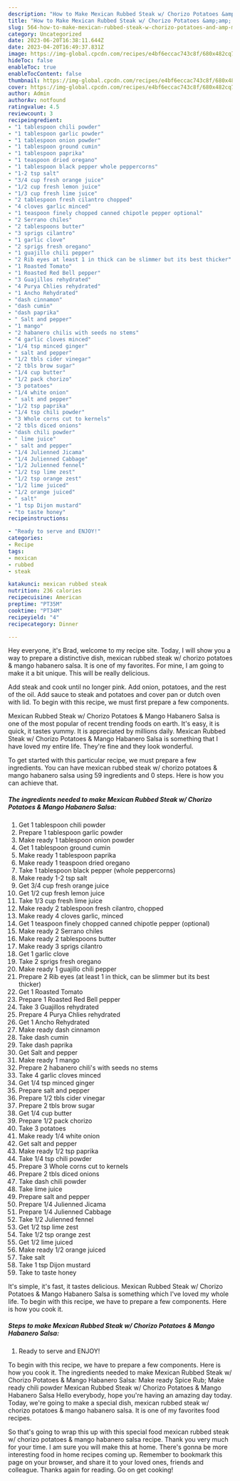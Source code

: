 ```yaml
---
description: "How to Make Mexican Rubbed Steak w/ Chorizo Potatoes &amp;amp; Mango Habanero Salsa yang Delicious"
title: "How to Make Mexican Rubbed Steak w/ Chorizo Potatoes &amp;amp; Mango Habanero Salsa yang Delicious"
slug: 564-how-to-make-mexican-rubbed-steak-w-chorizo-potatoes-and-amp-mango-habanero-salsa-yang-delicious
category: Uncategorized
date: 2023-06-20T16:38:11.644Z
date: 2023-04-20T16:49:37.831Z
image: https://img-global.cpcdn.com/recipes/e4bf6eccac743c8f/680x482cq70/mexican-rubbed-steak-w-chorizo-potatoes-mango-habanero-salsa-recipe-main-photo.jpg
hideToc: false
enableToc: true
enableTocContent: false
thumbnail: https://img-global.cpcdn.com/recipes/e4bf6eccac743c8f/680x482cq70/mexican-rubbed-steak-w-chorizo-potatoes-mango-habanero-salsa-recipe-main-photo.jpg
cover: https://img-global.cpcdn.com/recipes/e4bf6eccac743c8f/680x482cq70/mexican-rubbed-steak-w-chorizo-potatoes-mango-habanero-salsa-recipe-main-photo.jpg
author: Admin
authorAv: notfound
ratingvalue: 4.5
reviewcount: 3
recipeingredient:
- "1 tablespoon chili powder"
- "1 tablespoon garlic powder"
- "1 tablespoon onion powder"
- "1 tablespoon ground cumin"
- "1 tablespoon paprika"
- "1 teaspoon dried oregano"
- "1 tablespoon black pepper whole peppercorns"
- "1-2 tsp salt"
- "3/4 cup fresh orange juice"
- "1/2 cup fresh lemon juice"
- "1/3 cup fresh lime juice"
- "2 tablespoon fresh cilantro chopped"
- "4 cloves garlic minced"
- "1 teaspoon finely chopped canned chipotle pepper optional"
- "2 Serrano chiles"
- "2 tablespoons butter"
- "3 sprigs cilantro"
- "1 garlic clove"
- "2 sprigs fresh oregano"
- "1 guajillo chili pepper"
- "2 Rib eyes at least 1 in thick can be slimmer but its best thicker"
- "1 Roasted Tomato"
- "1 Roasted Red Bell pepper"
- "3 Guajillos rehydrated"
- "4 Purya Chlies rehydrated"
- "1 Ancho Rehydrated"
- "dash cinnamon"
- "dash cumin"
- "dash paprika"
- " Salt and pepper"
- "1 mango"
- "2 habanero chilis with seeds no stems"
- "4 garlic cloves minced"
- "1/4 tsp minced ginger"
- " salt and pepper"
- "1/2 tbls cider vinegar"
- "2 tbls brow sugar"
- "1/4 cup butter"
- "1/2 pack chorizo"
- "3 potatoes"
- "1/4 white onion"
- " salt and pepper"
- "1/2 tsp paprika"
- "1/4 tsp chili powder"
- "3 Whole corns cut to kernels"
- "2 tbls diced onions"
- "dash chili powder"
- " lime juice"
- " salt and pepper"
- "1/4 Julienned Jicama"
- "1/4 Julienned Cabbage"
- "1/2 Julienned fennel"
- "1/2 tsp lime zest"
- "1/2 tsp orange zest"
- "1/2 lime juiced"
- "1/2 orange juiced"
- " salt"
- "1 tsp Dijon mustard"
- "to taste honey"
recipeinstructions:

- "Ready to serve and ENJOY!"
categories:
- Recipe
tags:
- mexican
- rubbed
- steak

katakunci: mexican rubbed steak 
nutrition: 236 calories
recipecuisine: American
preptime: "PT35M"
cooktime: "PT34M"
recipeyield: "4"
recipecategory: Dinner

---
```



Hey everyone, it's Brad, welcome to my recipe site. Today, I will show you a way to prepare a distinctive dish, mexican rubbed steak w/ chorizo potatoes &amp; mango habanero salsa. It is one of my favorites. For mine, I am going to make it a bit unique. This will be really delicious.

Add steak and cook until no longer pink. Add onion, potatoes, and the rest of the oil. Add sauce to steak and potatoes and cover pan or dutch oven with lid. To begin with this recipe, we must first prepare a few components.

Mexican Rubbed Steak w/ Chorizo Potatoes &amp; Mango Habanero Salsa is one of the most popular of recent trending foods on earth. It's easy, it is quick, it tastes yummy. It is appreciated by millions daily. Mexican Rubbed Steak w/ Chorizo Potatoes &amp; Mango Habanero Salsa is something that I have loved my entire life. They're fine and they look wonderful.


To get started with this particular recipe, we must prepare a few ingredients. You can have mexican rubbed steak w/ chorizo potatoes &amp; mango habanero salsa using 59 ingredients and 0 steps. Here is how you can achieve that.

<!--inarticleads1-->

##### The ingredients needed to make Mexican Rubbed Steak w/ Chorizo Potatoes &amp; Mango Habanero Salsa:

1. Get 1 tablespoon chili powder
1. Prepare 1 tablespoon garlic powder
1. Make ready 1 tablespoon onion powder
1. Get 1 tablespoon ground cumin
1. Make ready 1 tablespoon paprika
1. Make ready 1 teaspoon dried oregano
1. Take 1 tablespoon black pepper (whole peppercorns)
1. Make ready 1-2 tsp salt
1. Get 3/4 cup fresh orange juice
1. Get 1/2 cup fresh lemon juice
1. Take 1/3 cup fresh lime juice
1. Make ready 2 tablespoon fresh cilantro, chopped
1. Make ready 4 cloves garlic, minced
1. Get 1 teaspoon finely chopped canned chipotle pepper (optional)
1. Make ready 2 Serrano chiles
1. Make ready 2 tablespoons butter
1. Make ready 3 sprigs cilantro
1. Get 1 garlic clove
1. Take 2 sprigs fresh oregano
1. Make ready 1 guajillo chili pepper
1. Prepare 2 Rib eyes (at least 1 in thick, can be slimmer but its best thicker)
1. Get 1 Roasted Tomato
1. Prepare 1 Roasted Red Bell pepper
1. Take 3 Guajillos rehydrated
1. Prepare 4 Purya Chlies rehydrated
1. Get 1 Ancho Rehydrated
1. Make ready dash cinnamon
1. Take dash cumin
1. Take dash paprika
1. Get  Salt and pepper
1. Make ready 1 mango
1. Prepare 2 habanero chili&#39;s with seeds no stems
1. Take 4 garlic cloves minced
1. Get 1/4 tsp minced ginger
1. Prepare  salt and pepper
1. Prepare 1/2 tbls cider vinegar
1. Prepare 2 tbls brow sugar
1. Get 1/4 cup butter
1. Prepare 1/2 pack chorizo
1. Take 3 potatoes
1. Make ready 1/4 white onion
1. Get  salt and pepper
1. Make ready 1/2 tsp paprika
1. Take 1/4 tsp chili powder
1. Prepare 3 Whole corns cut to kernels
1. Prepare 2 tbls diced onions
1. Take dash chili powder
1. Take  lime juice
1. Prepare  salt and pepper
1. Prepare 1/4 Julienned Jicama
1. Prepare 1/4 Julienned Cabbage
1. Take 1/2 Julienned fennel
1. Get 1/2 tsp lime zest
1. Take 1/2 tsp orange zest
1. Get 1/2 lime juiced
1. Make ready 1/2 orange juiced
1. Take  salt
1. Take 1 tsp Dijon mustard
1. Take to taste honey


It&#39;s simple, it&#39;s fast, it tastes delicious. Mexican Rubbed Steak w/ Chorizo Potatoes &amp; Mango Habanero Salsa is something which I&#39;ve loved my whole life. To begin with this recipe, we have to prepare a few components. Here is how you cook it. 

<!--inarticleads2-->

##### Steps to make Mexican Rubbed Steak w/ Chorizo Potatoes &amp; Mango Habanero Salsa:


1. Ready to serve and ENJOY!

To begin with this recipe, we have to prepare a few components. Here is how you cook it. The ingredients needed to make Mexican Rubbed Steak w/ Chorizo Potatoes &amp; Mango Habanero Salsa: Make ready Spice Rub; Make ready chili powder Mexican Rubbed Steak w/ Chorizo Potatoes &amp; Mango Habanero Salsa Hello everybody, hope you&#39;re having an amazing day today. Today, we&#39;re going to make a special dish, mexican rubbed steak w/ chorizo potatoes &amp; mango habanero salsa. It is one of my favorites food recipes. 

So that's going to wrap this up with this special food mexican rubbed steak w/ chorizo potatoes &amp; mango habanero salsa recipe. Thank you very much for your time. I am sure you will make this at home. There's gonna be more interesting food in home recipes coming up. Remember to bookmark this page on your browser, and share it to your loved ones, friends and colleague. Thanks again for reading. Go on get cooking!
